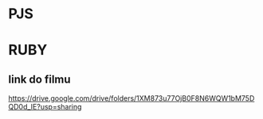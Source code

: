 # PJS

# RUBY

## link do filmu

https://drive.google.com/drive/folders/1XM873u77OjB0F8N6WQW1bM75DQD0d_IE?usp=sharing

